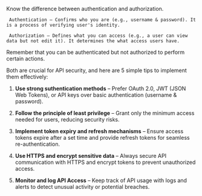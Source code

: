 Know the difference between authentication and authorization.

     Authentication – Confirms who you are (e.g., username & password). It is a process of verifying user's identity. 
   
     Authorization – Defines what you can access (e.g., a user can view data but not edit it). It determines the what access users have.

Remember that you can be authenticated but not authorized to perform certain actions.

Both are crucial for API security, and here are 5 simple tips to implement them effectively:

1) **Use strong suthentication methods** – Prefer OAuth 2.0, JWT (JSON Web Tokens), or API keys over basic authentication (username & password).

2) **Follow the principle of least privilege** – Grant only the minimum access needed for users, reducing security risks.

3) **Implement token expiry and refresh mechanisms** – Ensure access tokens expire after a set time and provide refresh tokens for seamless re-authentication.

4) **Use HTTPS and encrypt sensitive data** – Always secure API communication with HTTPS and encrypt tokens to prevent unauthorized access.

5) **Monitor and log API Access** – Keep track of API usage with logs and alerts to detect unusual activity or potential breaches.
